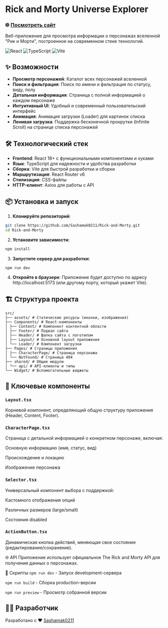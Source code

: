 # Rick and Morty Universe Explorer

### 🌐 [Посмотреть сайт](https://sashamak0211.github.io/Rick-and-Morty)

Веб-приложение для просмотра информации о персонажах вселенной "Рик и Морти", построенное на современном стеке технологий.

![React](https://badgen.net/badge/React/18.2+/61DAFB?icon=react)
![TypeScript](https://badgen.net/badge/TypeScript/5.0+/3178C6?icon=typescript)
![Vite](https://badgen.net/badge/Vite/4.0+/646CFF?icon=vite)

## ✨ Возможности

- **Просмотр персонажей**: Каталог всех персонажей вселенной
- **Поиск и фильтрация**: Поиск по имени и фильтрация по статусу, виду, полу
- **Детальная информация**: Страница с полной информацией о каждом персонаже
- **Интуитивный UI**: Удобный и современный пользовательский интерфейс
- **Анимация**: Анимация загрузки (Loader) для картинок списка
- **Ленивая загрузка**: Поддержка бесконечной прокрутки (Infinite Scroll) на странице списка персонажей

## 🛠 Технологический стек

- **Frontend**: React 18+ с функциональными компонентами и хуками
- **Язык**: TypeScript для надежности и удобства разработки
- **Сборка**: Vite для быстрой разработки и сборки
- **Маршрутизация**: React Router v6
- **Стилизация**: CSS-файлы
- **HTTP-клиент**: Axios для работы с API

## 📦 Установка и запуск

1. **Клонируйте репозиторий**:

```bash
git clone https://github.com/Sashamak0211/Rick-and-Morty.git
cd Rick-and-Morty
```

2. **Установите зависимости**:

```bash
npm install
```

3. **Запустите сервер для разработки**:

```bash
npm run dev
```

4. **Откройте в браузере**:
   Приложение будет доступно по адресу http://localhost:5173 (или другому порту, который укажет Vite).

## 🏗 Структура проекта

```
src/
├── assets/ # Статические ресурсы (иконки, изображения)
├── Components/ # React-компоненты
│ ├── Content/ # Компонент контентной области
│ ├── Footer/ # Подвал сайта
│ ├── Header/ # Шапка сайта с логотипом
│ ├── Layout/ # Основной layout приложения
│ └── Loader/ # Компонент загрузки
├── Pages/ # Страницы приложения
│ ├── CharacterPage/ # Страница персонажа
│ └── NotFound/ # Страница 404
├── shared/ # Общие модули
│ └── api/ # API-клиенты и типы
└── Widget/ # Вспомогательные виджеты
```

## 🎯 Ключевые компоненты

### `Layout.tsx`

Корневой компонент, определяющий общую структуру приложения (Header, Content, Footer).

### `CharacterPage.tsx`

Страница с детальной информацией о конкретном персонаже, включая:

Основную информацию (имя, статус, вид)

Происхождение и локацию

Изображение персонажа

### `Selector.tsx`

Универсальный компонент выбора с поддержкой:

Кастомного отображения опций

Различных размеров (large/small)

Состояния disabled

### `ActionButton.tsx`

Динамическая кнопка действий, меняющая свое состояние (редактирование/сохранение).

🌐 API
Приложение использует официальное The Rick and Morty API для получения данных о персонажах.

📝 Скрипты
`npm run dev` - Запуск development-сервера

`npm run build` - Сборка production-версии

`npm run preview` - Просмотр собранной версии

## 👨‍💻 Разработчик

Разработано с ❤️ [Sashamak0211](https://github.com/Sashamak0211)
